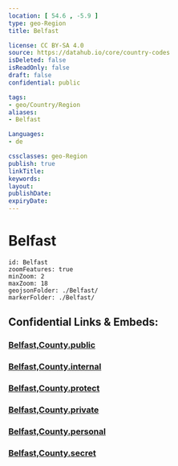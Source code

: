 ```yaml
---
location: [ 54.6 , -5.9 ] 
type: geo-Region
title: Belfast

license: CC BY-SA 4.0
source: https://datahub.io/core/country-codes
isDeleted: false
isReadOnly: false
draft: false
confidential: public

tags:
- geo/Country/Region
aliases:
- Belfast

Languages:
- de

cssclasses: geo-Region
publish: true
linkTitle: 
keywords: 
layout: 
publishDate: 
expiryDate: 
---
```


# Belfast

```leaflet
id: Belfast
zoomFeatures: true 
minZoom: 2 
maxZoom: 18
geojsonFolder: ./Belfast/
markerFolder: ./Belfast/
```


## Confidential Links & Embeds: 

### [Belfast,County.public](/_public/\Earth\Continent\Europe\Europe~North\UK\Ireland~North\counties~Ireland~NorthBelfast,County.public.md) 

### [Belfast,County.internal](/_internal/\Earth\Continent\Europe\Europe~North\UK\Ireland~North\counties~Ireland~NorthBelfast,County.internal.md) 

### [Belfast,County.protect](/_protect/\Earth\Continent\Europe\Europe~North\UK\Ireland~North\counties~Ireland~NorthBelfast,County.protect.md) 

### [Belfast,County.private](/_private/\Earth\Continent\Europe\Europe~North\UK\Ireland~North\counties~Ireland~NorthBelfast,County.private.md) 

### [Belfast,County.personal](/_personal/\Earth\Continent\Europe\Europe~North\UK\Ireland~North\counties~Ireland~NorthBelfast,County.personal.md) 

### [Belfast,County.secret](/_secret/\Earth\Continent\Europe\Europe~North\UK\Ireland~North\counties~Ireland~NorthBelfast,County.secret.md)

